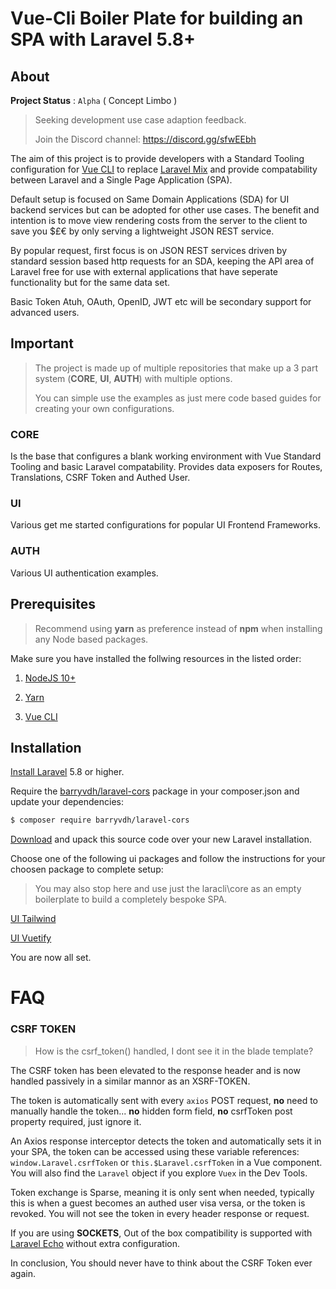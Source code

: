 # Vue-Cli Boiler Plate for building an SPA with Laravel 5.8+

## About

**Project Status** : `Alpha` ( Concept Limbo )
> Seeking development use case adaption feedback.
>
> Join the Discord channel: https://discord.gg/sfwEEbh

The aim of this project is to provide developers with a Standard Tooling configuration for [Vue CLI](https://cli.vuejs.org) to replace [Laravel Mix](https://laravel.com/docs/5.8/mix) and provide compatability between Laravel and a Single Page Application (SPA).

Default setup is focused on Same Domain Applications (SDA) for UI backend services but can be adopted for other use cases.
The benefit and intention is to move view rendering costs from the server to the client to save you $£€ by only serving a lightweight JSON REST service.

By popular request, first focus is on JSON REST services driven by standard session based http requests for an SDA, keeping the API area of Laravel free for use with external applications that have seperate functionality but for the same data set.

Basic Token Atuh, OAuth, OpenID, JWT etc will be secondary support for advanced users.

## Important
> The project is made up of multiple repositories that make up a 3 part system (**CORE**, **UI**, **AUTH**) with multiple options.
>
> You can simple use the examples as just mere code based guides for creating your own configurations.

### CORE

Is the base that configures a blank working environment with Vue Standard Tooling and basic Laravel compatability.
Provides data exposers for Routes, Translations, CSRF Token and Authed User.

### UI

Various get me started configurations for popular UI Frontend Frameworks.

### AUTH

Various UI authentication examples.

## Prerequisites

> Recommend using **yarn** as preference instead of **npm** when installing any Node based packages.

Make sure you have installed the follwing resources in the listed order:

1) [NodeJS 10+](https://nodejs.org)

2) [Yarn](https://yarnpkg.com/en/docs/instal)

3) [Vue CLI](https://cli.vuejs.org/guide/installation.html)

## Installation

[Install Laravel](https://laravel.com/docs/5.8) 5.8 or higher.

Require the [barryvdh/laravel-cors](https://github.com/barryvdh/laravel-cors) package in your composer.json and update your dependencies:

```sh
$ composer require barryvdh/laravel-cors
```

[Download](https://github.com/laracli/core/archive/master.zip) and upack this source code over your new Laravel installation.

Choose one of the following ui packages and follow the instructions for your choosen package to complete setup:

> You may also stop here and use just the laracli\core as an empty boilerplate to build a completely bespoke SPA.

[UI Tailwind](https://github.com/laracli/ui-tailwind)

[UI Vuetify](https://github.com/laracli/ui-vuetify)

You are now all set.

# FAQ

### CSRF TOKEN

> How is the csrf_token() handled, I dont see it in the blade template?

The CSRF token has been elevated to the response header and is now handled passively in a similar mannor as an XSRF-TOKEN.

The token is automatically sent with every `axios` POST request, **no** need to manually handle the token... **no** hidden form field, **no** csrfToken post property required, just ignore it.

An Axios response interceptor detects the token and automatically sets it in your SPA, the token can be accessed using these variable references: `window.Laravel.csrfToken` or `this.$Laravel.csrfToken` in a Vue component. You will also find the `Laravel` object if you explore `Vuex` in the Dev Tools.

Token exchange is Sparse, meaning it is only sent when needed, typically this is when a guest becomes an authed user visa versa, or the token is revoked. You will not see the token in every header response or request.

If you are using **SOCKETS**, Out of the box compatibility is supported with [Laravel Echo](https://github.com/laravel/echo) without extra configuration.

In conclusion, You should never have to think about the CSRF Token ever again.
